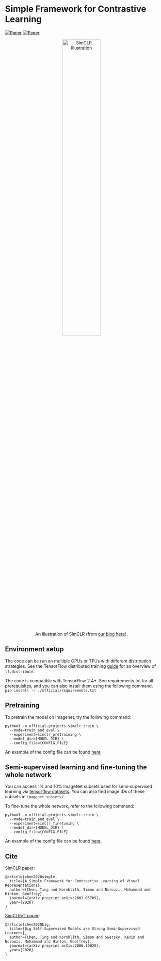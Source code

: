 # Simple Framework for Contrastive Learning

[![Paper](http://img.shields.io/badge/Paper-arXiv.2002.05709-B3181B?logo=arXiv)](https://arxiv.org/abs/2002.05709)
[![Paper](http://img.shields.io/badge/Paper-arXiv.2006.10029-B3181B?logo=arXiv)](https://arxiv.org/abs/2006.10029)

<div align="center">
  <img width="50%" alt="SimCLR Illustration" src="https://1.bp.blogspot.com/--vH4PKpE9Yo/Xo4a2BYervI/AAAAAAAAFpM/vaFDwPXOyAokAC8Xh852DzOgEs22NhbXwCLcBGAsYHQ/s1600/image4.gif">
</div>
<div align="center">
  An illustration of SimCLR (from <a href="https://ai.googleblog.com/2020/04/advancing-self-supervised-and-semi.html">our blog here</a>).
</div>

## Environment setup

The code can be run on multiple GPUs or TPUs with different distribution
strategies. See the TensorFlow distributed training
[guide](https://www.tensorflow.org/guide/distributed_training) for an overview
of `tf.distribute`.

The code is compatible with TensorFlow 2.4+. See requirements.txt for all
prerequisites, and you can also install them using the following command. `pip
install -r ./official/requirements.txt`

## Pretraining
To pretrain the model on Imagenet, try the following command:

```
python3 -m official.projects.simclr.train \
  --mode=train_and_eval \
  --experiment=simclr_pretraining \
  --model_dir={MODEL_DIR} \
  --config_file={CONFIG_FILE}
```

An example of the config file can be found [here](./configs/experiments/imagenet_simclr_pretrain_gpu.yaml)


## Semi-supervised learning and fine-tuning the whole network

You can access 1% and 10% ImageNet subsets used for semi-supervised learning via
[tensorflow datasets](https://www.tensorflow.org/datasets/catalog/imagenet2012_subset).
You can also find image IDs of these subsets in `imagenet_subsets/`.

To fine-tune the whole network, refer to the following command:

```
python3 -m official.projects.simclr.train \
  --mode=train_and_eval \
  --experiment=simclr_finetuning \
  --model_dir={MODEL_DIR} \
  --config_file={CONFIG_FILE}
```

An example of the config file can be found [here](./configs/experiments/imagenet_simclr_finetune_gpu.yaml).

## Cite

[SimCLR paper](https://arxiv.org/abs/2002.05709):

```
@article{chen2020simple,
  title={A Simple Framework for Contrastive Learning of Visual Representations},
  author={Chen, Ting and Kornblith, Simon and Norouzi, Mohammad and Hinton, Geoffrey},
  journal={arXiv preprint arXiv:2002.05709},
  year={2020}
}
```

[SimCLRv2 paper](https://arxiv.org/abs/2006.10029):

```
@article{chen2020big,
  title={Big Self-Supervised Models are Strong Semi-Supervised Learners},
  author={Chen, Ting and Kornblith, Simon and Swersky, Kevin and Norouzi, Mohammad and Hinton, Geoffrey},
  journal={arXiv preprint arXiv:2006.10029},
  year={2020}
}
```

